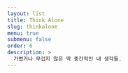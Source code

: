 ```yaml
---
layout: list
title: Think Alone
slug: thinkalone
menu: true
submenu: false
order: 6
description: >
  가볍거나 무겁지 않은 딱 중간적인 내 생각들.
---
```

